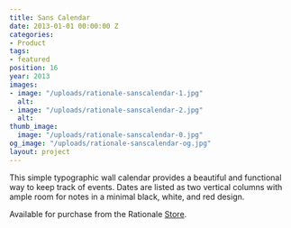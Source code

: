 ```yaml
---
title: Sans Calendar
date: 2013-01-01 00:00:00 Z
categories:
- Product
tags:
- featured
position: 16
year: 2013
images:
- image: "/uploads/rationale-sanscalendar-1.jpg"
  alt: 
- image: "/uploads/rationale-sanscalendar-2.jpg"
  alt: 
thumb_image:
  image: "/uploads/rationale-sanscalendar-0.jpg"
og_image: "/uploads/rationale-sanscalendar-og.jpg"
layout: project
---
```


This simple typographic wall calendar provides a beautiful and functional way to keep track of events. Dates are listed as two vertical columns with ample room for notes in a minimal black, white, and red design.

Available for purchase from the Rationale [Store](http://www.rationale-design.com/store/).

